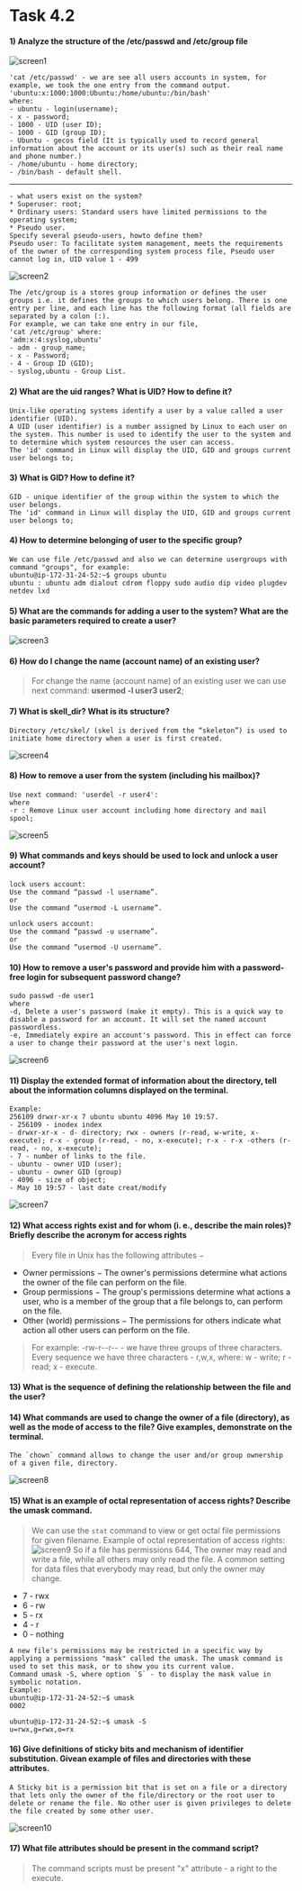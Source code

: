 # Task 4.2 
#### 1) Analyze the structure of the /etc/passwd and /etc/group file
![screen1](https://github.com/NikPryvalov/DevOps_online_Kharkiv_2022Q1Q2/blob/main/m4/task4.2/screen/screen1.png)
```
'cat /etc/passwd' - we are see all users accounts in system, for example, we took the one entry from the command output.
'ubuntu:x:1000:1000:Ubuntu:/home/ubuntu:/bin/bash'
where: 
- ubuntu - login(username);
- x - password;
- 1000 - UID (user ID);
- 1000 - GID (group ID);
- Ubuntu - gecos field (It is typically used to record general information about the account or its user(s) such as their real name and phone number.)
- /home/ubuntu - home directory;
- /bin/bash - default shell.
```
-------------------------------------------------------------------------------------------------------------------------------------------------------------------------
```
- what users exist on the system? 
* Superuser: root;
* Ordinary users: Standard users have limited permissions to the operating system;
* Pseudo user.
Specify several pseudo-users, howto define them?
Pseudo user: To facilitate system management, meets the requirements of the owner of the corresponding system process file, Pseudo user cannot log in, UID value 1 - 499
```
![screen2](https://github.com/NikPryvalov/DevOps_online_Kharkiv_2022Q1Q2/blob/main/m4/task4.2/screen/screen2.png)
```
The /etc/group is a stores group information or defines the user groups i.e. it defines the groups to which users belong. There is one entry per line, and each line has the following format (all fields are separated by a colon (:).
For example, we can take one entry in our file, 
'cat /etc/group' where:
'adm:x:4:syslog,ubuntu'
- adm - group_name;
- x - Password;
- 4 - Group ID (GID);
- syslog,ubuntu - Group List.
```
#### 2) What are the uid ranges? What is UID? How to define it?
```
Unix-like operating systems identify a user by a value called a user identifier (UID).
A UID (user identifier) is a number assigned by Linux to each user on the system. This number is used to identify the user to the system and to determine which system resources the user can access.
The 'id' command in Linux will display the UID, GID and groups current user belongs to;
```
#### 3) What is GID? How to define it?
```
GID - unique identifier of the group within the system to which the user belongs.
The 'id' command in Linux will display the UID, GID and groups current user belongs to;
```
#### 4) How to determine belonging of user to the specific group?
```
We can use file /etc/passwd and also we can determine usergroups with command "groups", for example:
ubuntu@ip-172-31-24-52:~$ groups ubuntu
ubuntu : ubuntu adm dialout cdrom floppy sudo audio dip video plugdev netdev lxd
```
#### 5) What are the commands for adding a user to the system? What are the basic parameters required to create a user?
![screen3](https://github.com/NikPryvalov/DevOps_online_Kharkiv_2022Q1Q2/blob/main/m4/task4.2/screen/screen3.png)
#### 6) How do I change the name (account name) of an existing user?
> For change the name (account name) of an existing user we can use next command: **usermod -l user3 user2**; 
#### 7) What is skell_dir? What is its structure?
```
Directory /etc/skel/ (skel is derived from the “skeleton”) is used to initiate home directory when a user is first created.
```
![screen4](https://github.com/NikPryvalov/DevOps_online_Kharkiv_2022Q1Q2/blob/main/m4/task4.2/screen/screen4.png)
#### 8) How to remove a user from the system (including his mailbox)?
```
Use next command: 'userdel -r user4':
where 
-r : Remove Linux user account including home directory and mail spool;
```
![screen5](https://github.com/NikPryvalov/DevOps_online_Kharkiv_2022Q1Q2/blob/main/m4/task4.2/screen/screen5.png)
#### 9) What commands and keys should be used to lock and unlock a user account?
```
lock users account:
Use the command “passwd -l username”.
or
Use the command “usermod -L username”.

unlock users account:
Use the command “passwd -u username”.
or
Use the command “usermod -U username”.
```
#### 10) How to remove a user's password and provide him with a password-free login for subsequent password change?
```
sudo passwd -de user1
where 
-d, Delete a user's password (make it empty). This is a quick way to disable a password for an account. It will set the named account passwordless.
-e, Immediately expire an account's password. This in effect can force a user to change their password at the user's next login.
```
![screen6](https://github.com/NikPryvalov/DevOps_online_Kharkiv_2022Q1Q2/blob/main/m4/task4.2/screen/screen6.png)
#### 11) Display the extended format of information about the directory, tell about the information columns displayed on the terminal.
```
Example:
256109 drwxr-xr-x 7 ubuntu ubuntu 4096 May 10 19:57.
- 256109 - inodex index 
- drwxr-xr-x - d- directory; rwx - owners (r-read, w-write, x-execute); r-x - group (r-read, - no, x-execute); r-x - r-x -others (r-read, - no, x-execute);
- 7 - number of links to the file.
- ubuntu - owner UID (user);
- ubuntu - owner GID (group)
- 4096 - size of object;
- May 10 19:57 - last date creat/modify
```
![screen7](https://github.com/NikPryvalov/DevOps_online_Kharkiv_2022Q1Q2/blob/main/m4/task4.2/screen/screen7.png)
#### 12) What access rights exist and for whom (i. e., describe the main roles)? Briefly describe the acronym for access rights
> Every file in Unix has the following attributes −
- Owner permissions − The owner's permissions determine what actions the owner of the file can perform on the file.
- Group permissions − The group's permissions determine what actions a user, who is a member of the group that a file belongs to, can perform on the file.
- Other (world) permissions − The permissions for others indicate what action all other users can perform on the file.
> For example:
-rw-r--r-- - we have three groups of three characters.
Every sequence we have three characters - r,w,x, where:
w - write;
r - read;
x - execute.
#### 13) What is the sequence of defining the relationship between the file and the user?
#### 14) What commands are used to change the owner of a file (directory), as well as the mode of access to the file? Give examples, demonstrate on the terminal.
```
The `chown` command allows to change the user and/or group ownership of a given file, directory.
```
![screen8](https://github.com/NikPryvalov/DevOps_online_Kharkiv_2022Q1Q2/blob/main/m4/task4.2/screen/screen8.png)
#### 15) What is an example of octal representation of access rights? Describe the umask command.
> We can use the `stat` command to view or get octal file permissions for given filename. Example of octal representation of access rights: 
![screen9](https://github.com/NikPryvalov/DevOps_online_Kharkiv_2022Q1Q2/blob/main/m4/task4.2/screen/screen9.png)
> So if a file has permissions 644, The owner may read and write a file, while all others may only read the file. A common setting for data files that everybody may read, but only the owner may change.
- 7 - rwx
- 6 - rw
- 5 - rx
- 4 - r
- 0 - nothing

```
A new file's permissions may be restricted in a specific way by applying a permissions "mask" called the umask. The umask command is used to set this mask, or to show you its current value.
Command umask -S, where option `S` - to display the mask value in symbolic notation. 
Example:
ubuntu@ip-172-31-24-52:~$ umask
0002

ubuntu@ip-172-31-24-52:~$ umask -S
u=rwx,g=rwx,o=rx
```
#### 16) Give definitions of sticky bits and mechanism of identifier substitution. Givean example of files and directories with these attributes.
```
A Sticky bit is a permission bit that is set on a file or a directory that lets only the owner of the file/directory or the root user to delete or rename the file. No other user is given privileges to delete the file created by some other user.
```
![screen10](https://github.com/NikPryvalov/DevOps_online_Kharkiv_2022Q1Q2/blob/main/m4/task4.2/screen/screen10.png)
#### 17) What file attributes should be present in the command script?
> The command scripts must be present "x" attribute - a right to the execute.


